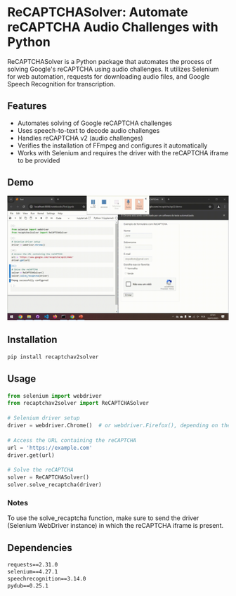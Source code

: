 # ReCAPTCHASolver: Automate reCAPTCHA Audio Challenges with Python  

ReCAPTCHASolver is a Python package that automates the process of solving Google's reCAPTCHA using audio challenges. It utilizes Selenium for web automation, requests for downloading audio files, and Google Speech Recognition for transcription.  

## Features  
- Automates solving of Google reCAPTCHA challenges
- Uses speech-to-text to decode audio challenges
- Handles reCAPTCHA v2 (audio challenges)
- Verifies the installation of FFmpeg and configures it automatically
- Works with Selenium and requires the driver with the reCAPTCHA iframe to be provided



## Demo  
![ReCAPTCHA Solver in Action](https://github.com/lucassoares-eng/my_website/blob/main/app/static/recaptcha-solver.gif?raw=true)


## Installation  
```bash
pip install recaptchav2solver
```

## Usage
```python
from selenium import webdriver
from recaptchav2solver import ReCAPTCHASolver

# Selenium driver setup
driver = webdriver.Chrome()  # or webdriver.Firefox(), depending on the browser you use

# Access the URL containing the reCAPTCHA
url = 'https://example.com'
driver.get(url)

# Solve the reCAPTCHA
solver = ReCAPTCHASolver()
solver.solve_recaptcha(driver)
```

### Notes
To use the solve_recaptcha function, make sure to send the driver (Selenium WebDriver instance) in which the reCAPTCHA iframe is present.

## Dependencies

```plaintext
requests==2.31.0
selenium==4.27.1
speechrecognition==3.14.0
pydub==0.25.1
```
